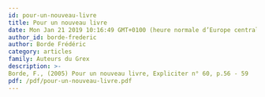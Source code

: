 ```yaml
---
id: pour-un-nouveau-livre
title: Pour un nouveau livre
date: Mon Jan 21 2019 10:16:49 GMT+0100 (heure normale d’Europe centrale)
author_id: borde-frederic
author: Borde Frédéric
category: articles
family: Auteurs du Grex
description: >-
Borde, F., (2005) Pour un nouveau livre, Expliciter n° 60, p.56 - 59 
pdf: /pdf/pour-un-nouveau-livre.pdf
---
```

